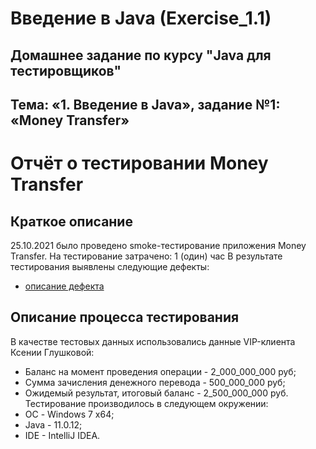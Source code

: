 # Введение в Java (Exercise_1.1)
## Домашнее задание по курсу "Java для тестировщиков"
## Тема: «1. Введение в Java», задание №1: «Money Transfer»
# Отчёт о тестировании Money Transfer
## Краткое описание
25.10.2021 было проведено smoke-тестирование приложения Money Transfer.
На тестирование затрачено: 1 (один) час
В результате тестирования выявлены следующие дефекты:
* [описание дефекта](https://github.com/Lognestix/Exercise_1.1/issues/1#issue-1035086429)
## Описание процесса тестирования
В качестве тестовых данных использовались данные VIP-клиента Ксении Глушковой:
* Баланс на момент проведения операции - 2_000_000_000 руб;
* Сумма зачисления денежного перевода - 500_000_000 руб;
* Ожидемый результат, итоговый баланс - 2_500_000_000 руб.
Тестирование производилось в следующем окружении:
* ОС - Windows 7 x64;
* Java - 11.0.12;
* IDE - IntelliJ IDEA.